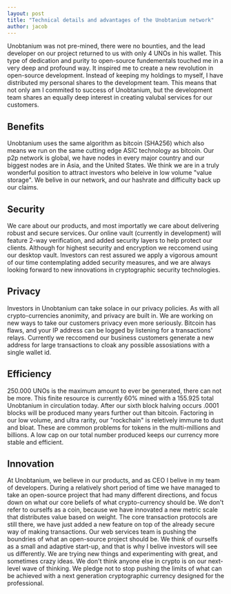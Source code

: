 ```yaml
---
layout: post
title: "Technical details and advantages of the Unobtanium network"
author: jacob 
---
```


Unobtanium was not pre-mined, there were no bounties, and the lead developer on our project returned to us with only 4 UNOs in his wallet. This type of dedication and purity to open-source fundementals touched me in a very deep and profound way. It inspired me to create a new revolution in open-source development. Instead of keeping my holdings to myself, I have distributed my personal shares to the development team. This means that not only am I commited to success of Unobtanium, but the development team shares an equally deep interest in creating valubal services for our customers.

## Benefits
Unobtanium uses the same algorithm as bitcoin (SHA256) which also means we run on the same cutting edge ASIC technology as bitcoin. Our p2p network is global, we have nodes in every major country and our biggest nodes are in Asia, and the United States. We think we are in a truly wonderful position to attract investors who beleive in low volume "value storage". We belive in our network, and our hashrate and difficulty back up our claims.

## Security
We care about our products, and most importatly we care about delivering robust and secure services. Our online vault (currently in development) will feature 2-way verification, and added security layers to help protect our clients. Although for highest security and encryption we reccomend using our desktop vault. Investors can rest assured we apply a vigorous amount of our time contemplating added security measures, and we are always looking forward to new innovations in cryptographic security technologies.

## Privacy
Investors in Unobtanium can take solace in our privacy policies. As with all crypto-currencies anonimity, and privacy are built in. We are working on new ways to take our customers privacy even more seriously. Bitcoin has flaws, and your IP address can be logged by listening for a transactions' relays. Currently we reccomend our business customers generate a new address for large transactions to cloak any possible assosiations with a single wallet id.

## Efficiency
250.000 UNOs is the maximum amount to ever be generated, there can not be more. This finite resource is currently 60% mined with a 155.925 total Unobtanium in circulation today. After our sixth block halving occurs .0001 blocks will be produced many years further out than bitcoin. Factoring in our low volume, and ultra rarity, our "rockchain" is reletively immune to dust and bloat. These are common problems for tokens in the multi-millions and billions. A low cap on our total number produced keeps our currency more stable and efficient.

## Innovation
At Unobtanium, we believe in our products, and as CEO I belive in my team of developers. During a relatively short period of time we have managed to take an open-source project that had many different directions, and focus down on what our core beliefs of what crypto-currency should be. We don't refer to ourselfs as a coin, because we have innovated a new metric scale that distributes value based on weight. The core transaction protocols are still there, we have just added a new feature on top of the already secure way of making transactions. Our web services team is pushing the boundries of what an open-source project should be. We think of ourselfs as a small and adaptive start-up, and that is why I belive investors will see us differently. We are trying new things and experimenting with great, and sometimes crazy ideas. We don't think anyone else in crypto is on our next-level wave of thinking. We pledge not to stop pushing the limits of what can be achieved with a next generation cryptographic currency designed for the professional.
